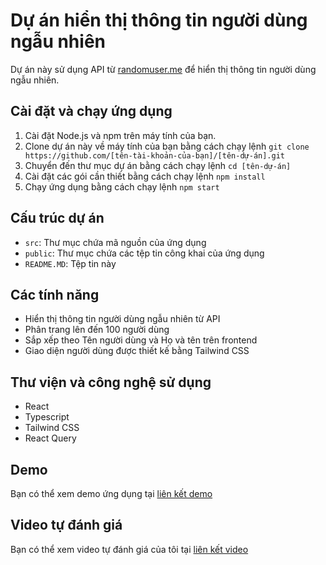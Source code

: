 # Dự án hiển thị thông tin người dùng ngẫu nhiên  

Dự án này sử dụng API từ [randomuser.me](https://randomuser.me/api/) để hiển thị thông tin người dùng ngẫu nhiên.  

## Cài đặt và chạy ứng dụng  

1. Cài đặt Node.js và npm trên máy tính của bạn.  
2. Clone dự án này về máy tính của bạn bằng cách chạy lệnh `git clone https://github.com/[tên-tài-khoản-của-bạn]/[tên-dự-án].git`  
3. Chuyển đến thư mục dự án bằng cách chạy lệnh `cd [tên-dự-án]`  
4. Cài đặt các gói cần thiết bằng cách chạy lệnh `npm install`  
5. Chạy ứng dụng bằng cách chạy lệnh `npm start`  

## Cấu trúc dự án  

* `src`: Thư mục chứa mã nguồn của ứng dụng  
* `public`: Thư mục chứa các tệp tin công khai của ứng dụng  
* `README.MD`: Tệp tin này  

## Các tính năng  

* Hiển thị thông tin người dùng ngẫu nhiên từ API  
* Phân trang lên đến 100 người dùng  
* Sắp xếp theo Tên người dùng và Họ và tên trên frontend  
* Giao diện người dùng được thiết kế bằng Tailwind CSS  

## Thư viện và công nghệ sử dụng  

* React  
* Typescript  
* Tailwind CSS  
* React Query  

## Demo  

Bạn có thể xem demo ứng dụng tại [liên kết demo](https://testforintern.netlify.app/)  

## Video tự đánh giá  

Bạn có thể xem video tự đánh giá của tôi tại [liên kết video]()